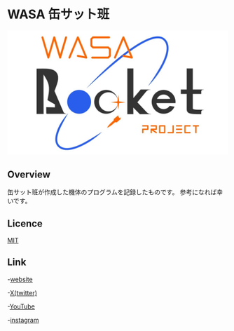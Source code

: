 # WASA 缶サット班

![logo](https://github.com/wasa-cansat/.github/blob/main/images/%E3%83%AD%E3%82%B4%E9%80%9A%E5%B8%B8%20(2).JPG?raw=true)

## Overview

缶サット班が作成した機体のプログラムを記録したものです。
参考になれば幸いです。

## Licence

[MIT](https://github.com/wasa-cansat/.github/blob/main/LICENSE)

## Link

-[website]([https://wasarocketpj.wixsite.com/home](https://wasa-rocket.vercel.app/))

-[X(twitter)](https://twitter.com/wasa_rocket)

-[YouTube](https://www.youtube.com/user/wasarocketpro/videos)

-[instagram](https://www.instagram.com/wasa_rocket_pro/)
